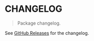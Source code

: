 # CHANGELOG

> Package changelog.

See [GitHub Releases](https://github.com/stdlib-js/stats-iter-cugmean/releases) for the changelog.